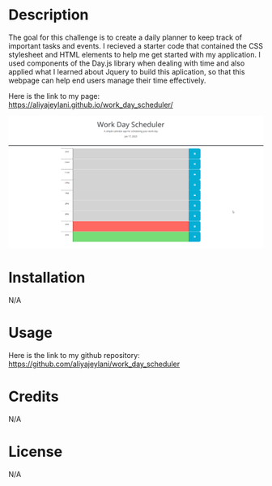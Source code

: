 
# Description

The goal for this challenge is to create a daily planner to keep track of important tasks and events. I recieved a starter code that contained the CSS stylesheet and HTML elements to help me get started with my application. I used components of the Day.js library when dealing with time and also applied what I learned about Jquery to build this aplication, so that this webpage can help end users manage their time effectively.

Here is the link to my page: https://aliyajeylani.github.io/work_day_scheduler/

![image of webpage](./Assets/2023-01-17_16-35-24.png)

# Installation

N/A

# Usage

Here is the link to my github repository: https://github.com/aliyajeylani/work_day_scheduler


# Credits

N/A

# License 

N/A
